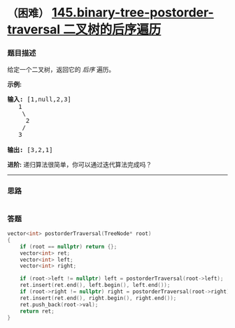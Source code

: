 # `（困难）`  [145.binary-tree-postorder-traversal 二叉树的后序遍历](https://leetcode-cn.com/problems/binary-tree-postorder-traversal/)

### 题目描述
<p>给定一个二叉树，返回它的 <em>后序&nbsp;</em>遍历。</p>

<p><strong>示例:</strong></p>

<pre><strong>输入:</strong> [1,null,2,3]  
   1
    \
     2
    /
   3 

<strong>输出:</strong> [3,2,1]</pre>

<p><strong>进阶:</strong>&nbsp;递归算法很简单，你可以通过迭代算法完成吗？</p>


---
### 思路
```
```

### 答题
``` C++
vector<int> postorderTraversal(TreeNode* root)
{
	if (root == nullptr) return {};
	vector<int> ret;
	vector<int> left;
	vector<int> right;

	if (root->left != nullptr) left = postorderTraversal(root->left);
	ret.insert(ret.end(), left.begin(), left.end());
	if (root->right != nullptr) right = postorderTraversal(root->right);
	ret.insert(ret.end(), right.begin(), right.end());
	ret.push_back(root->val);
	return ret;
}
```
